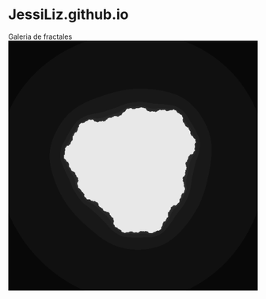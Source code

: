 # JessiLiz.github.io
Galeria de fractales 
![Nombre de la imagenl](https://raw.githubusercontent.com/JessiLiz/JessiLiz.github.io/master/Julia1.png)
